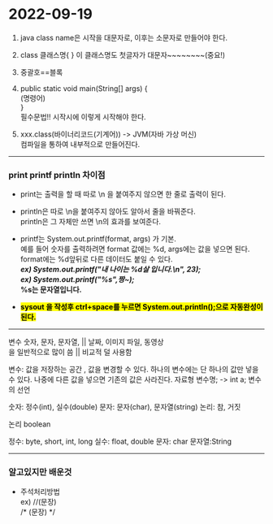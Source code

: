 2022-09-19
================================

1. java class name은 시작을 대문자로, 이후는 소문자로 만들어야 한다.   

2. class 클래스명{
}
이 클래스명도 첫글자가 대문자~~~~~~~~(중요!)  

3. 중괄호==블록

4. public static void main(String[] args) {  
	(명령어)  
	}   
필수문법!! 시작시에 이렇게 시작해야 한다.

5. xxx.class(바이너리코드(기계어)) -> JVM(자바 가상 머신)  
컴파일을 통하여 내부적으로 만들어진다.

-------------------
### print printf println 차이점
- print는 출력을 할 때 따로 \n 을 붙여주지 않으면 한 줄로 출력이 된다.   

- println은 따로 \n을 붙여주지 않아도 알아서 줄을 바꿔준다.   
println은 그 자체만 쓰면 \n의 효과를 보여준다.
 
- printf는 System.out.printf(format, args) 가 기본.  
예를 들어 숫자를 출력하려면 format 값에는 %d, args에는 값을 넣으면 된다.  
format에는 %d앞뒤로 다른 데이터도 붙일 수 있다.  
 ***ex) System.out.printf("내 나이는 %d살 입니다.\n", 23);***   
 ***ex) System.out.printf("%s",짱~);***    
 **%s는 문자열입니다.**

- <mark>**sysout 을 작성후 ctrl+space를 누르면 System.out.println();으로 자동완성이 된다.**</mark>
----------------------
변수
숫자, 문자, 문자열,     || 날짜, 이미지 파일, 동영상    
 을 일반적으로 많이 씀 	 ||	비교적 덜 사용함
		
변수: 값을 저장하는 공간 , 값을 변경할 수 있다. 하나의 변수에는 단 하나의 값만 넣을 수 있다. 나중에 다른 값을 넣으면 기존의 값은 사라진다.
자료형 변수명; -> int a; 변수의 선언
		
숫자: 정수(int), 실수(double)
문자: 문자(char), 문자열(string)
논리: 참, 거짓
		
논리
boolean
		
정수: byte, short, int, long
실수: float, double
문자: char
문자열:String

---------------------
### 알고있지만 배운것
- 주석처리방법    
ex) //(문장)    
  /* (문장) */
